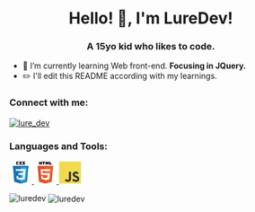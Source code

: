 <h1 align="center">Hello! 👋, I'm LureDev!</h1>
<h3 align="center">A 15yo kid who likes to code.</h3>

- 🌱 I’m currently learning Web front-end. **Focusing in JQuery.**
- ✏️ I'll edit this README according with my learnings.

<h3 align="left">Connect with me:</h3>
<p align="left">
<a href="https://instagram.com/lure_dev" target="blank"><img align="center" src="https://cdn.jsdelivr.net/npm/simple-icons@3.0.1/icons/instagram.svg" alt="lure_dev" height="30" width="40" /></a>
</p>

<h3 align="left">Languages and Tools:</h3>
<p align="left"> <a href="https://www.w3schools.com/css/" target="_blank"> <img src="https://raw.githubusercontent.com/devicons/devicon/master/icons/css3/css3-original-wordmark.svg" alt="css3" width="40" height="40"/> </a> <a href="https://www.w3.org/html/" target="_blank"> <img src="https://raw.githubusercontent.com/devicons/devicon/master/icons/html5/html5-original-wordmark.svg" alt="html5" width="40" height="40"/> </a> <a href="https://developer.mozilla.org/en-US/docs/Web/JavaScript" target="_blank"> <img src="https://raw.githubusercontent.com/devicons/devicon/master/icons/javascript/javascript-original.svg" alt="javascript" width="40" height="40"/> </a> </p>

<p><img align="left" src="https://github-readme-stats.vercel.app/api/top-langs?username=luredev&show_icons=true&locale=en&layout=compact" alt="luredev" /></p>

<p>&nbsp;<img align="center" src="https://github-readme-stats.vercel.app/api?username=luredev&show_icons=true&locale=en" alt="luredev" /></p>
